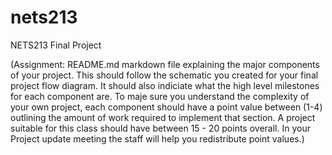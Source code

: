# nets213
NETS213 Final Project

(Assignment:
README.md markdown file explaining the major components of your project. This should follow the schematic you created for your final project flow diagram. It should also indiciate what the high level milestones for each component are. To maje sure you understand the complexity of your own project, each component should have a point value between (1-4) outlining the amount of work required to implement that section. A project suitable for this class should have between 15 - 20 points overall. In your Project update meeting the staff will help you redistribute point values.)
